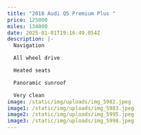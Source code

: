 ```yaml
---
title: "2018 Audi Q5 Premium Plus "
price: 125000
miles: 134000
date: 2025-01-01T19:16:49.054Z
description: |-
  Navigation 

  All wheel drive 

  Heated seats 

  Panoramic sunroof 

  Very clean
image: /static/img/uploads/img_5982.jpeg
image1: /static/img/uploads/img_5983.jpeg
image2: /static/img/uploads/img_5995.jpeg
image3: /static/img/uploads/img_5998.jpeg
---
```

